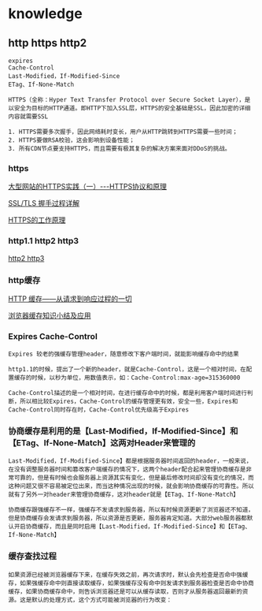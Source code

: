 # knowledge

## http https http2

    expires
    Cache-Control
	Last-Modified，If-Modified-Since
    ETag、If-None-Match

    HTTPS（全称：Hyper Text Transfer Protocol over Secure Socket Layer），是以安全为目标的HTTP通道。即HTTP下加入SSL层，HTTPS的安全基础是SSL，因此加密的详细内容就需要SSL

    1. HTTPS需要多次握手，因此网络耗时变长，用户从HTTP跳转到HTTPS需要一些时间；
    2. HTTPS要做RSA校验，这会影响到设备性能；
    3. 所有CDN节点要支持HTTPS，而且需要有极其复杂的解决方案来面对DDoS的挑战。

### https

[大型网站的HTTPS实践（一）---HTTPS协议和原理](http://blog.csdn.net/luocn99/article/details/45460673)

[SSL/TLS 握手过程详解](https://www.jianshu.com/p/7158568e4867)

[HTTPS的工作原理](https://www.cnblogs.com/ttltry-air/archive/2012/08/20/2647898.html)

### http1.1 http2 http3

[http2 http3](https://segmentfault.com/a/1190000018401534?hmsr=toutiao.io&utm_medium=toutiao.io&utm_source=toutiao.io)

### http缓存

[HTTP 缓存——从请求到响应过程的一切](https://juejin.im/post/58b7850ba22b9d005ecd6243)

[浏览器缓存知识小结及应用](http://www.cnblogs.com/lyzg/p/5125934.html#top)

### Expires Cache-Control

    Expires 较老的强缓存管理header，随意修改下客户端时间，就能影响缓存命中的结果

    http1.1的时候，提出了一个新的header，就是Cache-Control，这是一个相对时间，在配置缓存的时候，以秒为单位，用数值表示，如：Cache-Control:max-age=315360000

    Cache-Control描述的是一个相对时间，在进行缓存命中的时候，都是利用客户端时间进行判断，所以相比较Expires，Cache-Control的缓存管理更有效，安全一些，Expires和Cache-Control同时存在时，Cache-Control优先级高于Expires

### 协商缓存是利用的是【Last-Modified，If-Modified-Since】和【ETag、If-None-Match】这两对Header来管理的

    Last-Modified，If-Modified-Since】都是根据服务器时间返回的header，一般来说，在没有调整服务器时间和篡改客户端缓存的情况下，这两个header配合起来管理协商缓存是非常可靠的，但是有时候也会服务器上资源其实有变化，但是最后修改时间却没有变化的情况，而这种问题又很不容易被定位出来，而当这种情况出现的时候，就会影响协商缓存的可靠性。所以就有了另外一对header来管理协商缓存，这对header就是【ETag、If-None-Match】

    协商缓存跟强缓存不一样，强缓存不发请求到服务器，所以有时候资源更新了浏览器还不知道，但是协商缓存会发请求到服务器，所以资源是否更新，服务器肯定知道。大部分web服务器都默认开启协商缓存，而且是同时启用【Last-Modified，If-Modified-Since】和【ETag、If-None-Match】

### 缓存查找过程

    如果资源已经被浏览器缓存下来，在缓存失效之前，再次请求时，默认会先检查是否命中强缓存，如果强缓存命中则直接读取缓存，如果强缓存没有命中则发请求到服务器检查是否命中协商缓存，如果协商缓存命中，则告诉浏览器还是可以从缓存读取，否则才从服务器返回最新的资源。这是默认的处理方式，这个方式可能被浏览器的行为改变：
